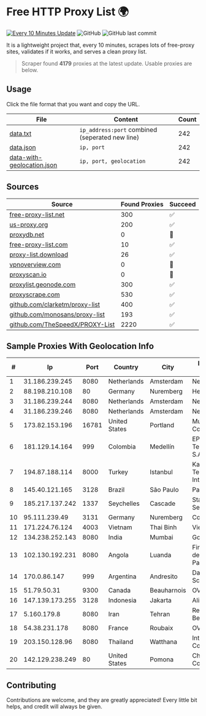 
# Free HTTP Proxy List 🌍

[![Every 10 Minutes Update](https://github.com/mertguvencli/http-proxy-list/actions/workflows/main.yml/badge.svg?branch=main)](https://github.com/mertguvencli/http-proxy-list/actions/workflows/main.yml)
![GitHub](https://img.shields.io/github/license/mertguvencli/http-proxy-list)
![GitHub last commit](https://img.shields.io/github/last-commit/mertguvencli/http-proxy-list)

It is a lightweight project that, every 10 minutes, scrapes lots of free-proxy sites, validates if it works, and serves a clean proxy list.


> Scraper found **4179** proxies at the latest update. Usable proxies are below.

## Usage

Click the file format that you want and copy the URL.


|File|Content|Count|
|----|-------|-----|
|[data.txt](https://raw.githubusercontent.com/mertguvencli/http-proxy-list/main/proxy-list/data.txt)|`ip_address:port` combined (seperated new line)|242|
|[data.json](https://raw.githubusercontent.com/mertguvencli/http-proxy-list/main/proxy-list/data.json)|`ip, port`|242|
|[data-with-geolocation.json](https://raw.githubusercontent.com/mertguvencli/http-proxy-list/main/proxy-list/data-with-geolocation.json)|`ip, port, geolocation`|242|

## Sources

|Source|Found Proxies|Succeed|
|------|-------------|-------|
|[free-proxy-list.net](https://free-proxy-list.net)|300|✅|
|[us-proxy.org](https://www.us-proxy.org)|200|✅|
|[proxydb.net](http://proxydb.net)|0|🚫|
|[free-proxy-list.com](https://free-proxy-list.com/?page=&port=&type%5B%5D=http&type%5B%5D=https&up_time=0&search=Search)|10|✅|
|[proxy-list.download](https://www.proxy-list.download/HTTP)|26|✅|
|[vpnoverview.com](https://vpnoverview.com/privacy/anonymous-browsing/free-proxy-servers)|0|🚫|
|[proxyscan.io](https://www.proxyscan.io)|0|🚫|
|[proxylist.geonode.com](https://proxylist.geonode.com/api/proxy-list?limit=300&page=1&sort_by=lastChecked&sort_type=desc&protocols=http,https)|300|✅|
|[proxyscrape.com](https://api.proxyscrape.com/v2/?request=displayproxies&protocol=http&timeout=10000&country=all&ssl=all&anonymity=all)|530|✅|
|[github.com/clarketm/proxy-list](https://raw.githubusercontent.com/clarketm/proxy-list/master/proxy-list-raw.txt)|400|✅|
|[github.com/monosans/proxy-list](https://raw.githubusercontent.com/monosans/proxy-list/main/proxies/http.txt)|193|✅|
|[github.com/TheSpeedX/PROXY-List](https://raw.githubusercontent.com/TheSpeedX/PROXY-List/master/http.txt)|2220|✅|


## Sample Proxies With Geolocation Info

|#|Ip|Port|Country|City|Internet Service Provider|
|-|--|----|-------|----|-------------------------|
|1|31.186.239.245|8080|Netherlands|Amsterdam|NetSkope Inc|
|2|88.198.210.108|80|Germany|Nuremberg|Hetzner|
|3|31.186.239.244|8080|Netherlands|Amsterdam|NetSkope Inc|
|4|31.186.239.246|8080|Netherlands|Amsterdam|NetSkope Inc|
|5|173.82.153.196|16781|United States|Portland|Multacom Corporation|
|6|181.129.14.164|999|Colombia|Medellín|EPM Telecomunicaciones S.A. E.S.P.|
|7|194.87.188.114|8000|Turkey|Istanbul|Kadir Huseyin Tezcan Nosspeed Internet Teknolojileri|
|8|145.40.121.165|3128|Brazil|São Paulo|Packet Host, Inc.|
|9|185.217.137.242|1337|Seychelles|Cascade|Stallion Network Services Limited|
|10|95.111.239.49|3131|Germany|Nuremberg|Contabo GmbH|
|11|171.224.76.124|4003|Vietnam|Thai Binh|Viettel Corporation|
|12|134.238.252.143|8080|India|Mumbai|Google LLC|
|13|102.130.192.231|8080|Angola|Luanda|Finstar - Sociedade de Investimento e Participacoes S.A|
|14|170.0.86.147|999|Argentina|Andresito|Dardo Rene Schroder|
|15|51.79.50.31|9300|Canada|Beauharnois|OVH SAS|
|16|147.139.173.255|3128|Indonesia|Jakarta|Alibaba.com LLC|
|17|5.160.179.8|8080|Iran|Tehran|Respina Networks & Beyond PJSC|
|18|54.38.231.178|8080|France|Roubaix|OVH SAS|
|19|203.150.128.96|8080|Thailand|Watthana|Internet Thailand Company Ltd|
|20|142.129.238.249|80|United States|Pomona|Charter Communications Inc|



## Contributing

Contributions are welcome, and they are greatly appreciated! Every
little bit helps, and credit will always be given.

